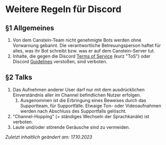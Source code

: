 # Weitere Regeln für Discord

## §1 Allgemeines
1. Von dem Canstein-Team nicht genehmigte Bots werden ohne Vorwarnung gebannt. Die verantwortliche Betreuungsperson haftet für alles, was ihr Bot schreibt bzw. was er auf dem Canstein-Server tut.
2. Inhalte, die gegen die Discord [Terms of Service](https://discord.com/terms) (kurz "ToS") oder Discord [Guidelines](https://discord.com/guidelines) verstoßen, sind verboten.

## §2 Talks
1. Das Aufnehmen anderer User darf nur mit dem ausdrücklichen Einverständnis aller im Channel befindlichen Nutzer erfolgen.
    1. Ausgenommen ist die Erbringung eines Beweises durch das Supportteam, für Supportfälle. Etwaige Ton- oder Videoaufnahmen werden nach Abschluss des Supportfalls gelöscht.
2. "Channel-Hopping" (= ständiges Wechseln der Sprachkanäle) ist verboten.
3. Laute und/oder störende Geräusche sind zu vermeiden.

_Zuletzt inhaltlich geändert am: 17.10.2023_